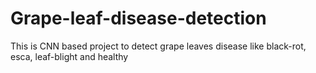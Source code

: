 # Grape-leaf-disease-detection
This is CNN based project to detect grape leaves disease like black-rot, esca, leaf-blight and healthy
